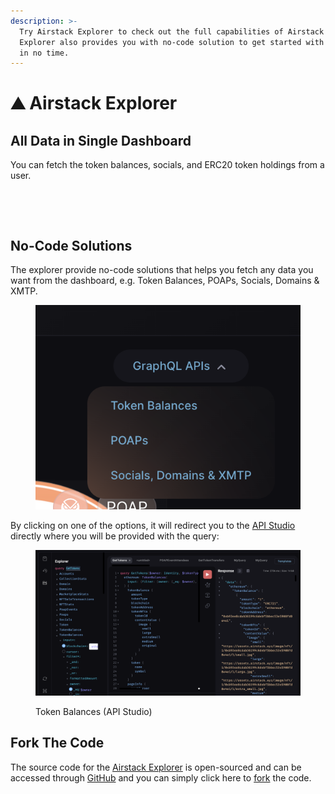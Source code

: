 ```yaml
---
description: >-
  Try Airstack Explorer to check out the full capabilities of Airstack APIs. The
  Explorer also provides you with no-code solution to get started with Airstack
  in no time.
---
```


# ⛰ Airstack Explorer

## All Data in Single Dashboard

You can fetch the token balances, socials, and ERC20 token holdings from a user.

<figure><img src="../.gitbook/assets/Screen-Recording-2023-07-25-at-1 (1).gif" alt=""><figcaption></figcaption></figure>



<figure><img src="../.gitbook/assets/Screen Recording 2023-07-21 at 18.25.26.gif" alt=""><figcaption></figcaption></figure>

## No-Code Solutions

The explorer provide no-code solutions that helps you fetch any data you want from the dashboard, e.g. Token Balances, POAPs, Socials, Domains & XMTP.

<div data-full-width="true">

<figure><img src="../.gitbook/assets/Screenshot 2023-07-21 at 18.18.01.png" alt=""><figcaption></figcaption></figure>

</div>

By clicking on one of the options, it will redirect you to the [API Studio](https://app.airstack.xyz/api-studio) directly where you will be provided with the query:

<figure><img src="../.gitbook/assets/Screenshot 2023-07-21 at 18.21.43.png" alt=""><figcaption><p>Token Balances (API Studio)</p></figcaption></figure>

## Fork The Code

The source code for the [Airstack Explorer](https://explorer.airstack.xyz) is open-sourced and can be accessed through [GitHub](https://github.com/Airstack-xyz/Demo) and you can simply click here to [fork](https://github.com/Airstack-xyz/Demo/fork) the code.

